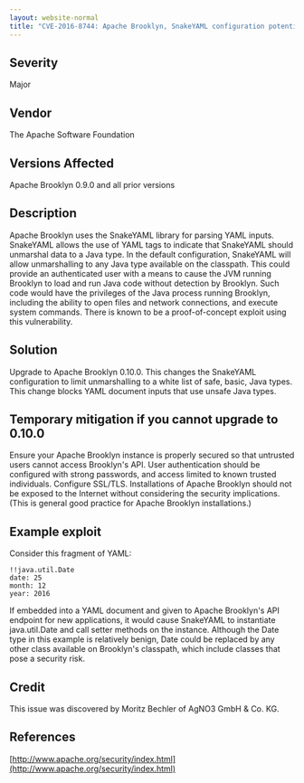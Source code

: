 ```yaml
---
layout: website-normal
title: "CVE-2016-8744: Apache Brooklyn, SnakeYAML configuration potentially allows remote code execution"
---
```


## Severity
Major

## Vendor
The Apache Software Foundation

## Versions Affected
Apache Brooklyn 0.9.0 and all prior versions

## Description
Apache Brooklyn uses the SnakeYAML library for parsing YAML inputs. SnakeYAML allows the use of YAML tags to indicate that SnakeYAML should unmarshal data to a Java type. In the default configuration, SnakeYAML will allow unmarshalling to any Java type available on the classpath. This could provide an authenticated user with a means to cause the JVM running Brooklyn to load and run Java code without detection by Brooklyn. Such code would have the privileges of the Java process running Brooklyn, including the ability to open files and network connections, and execute system commands. There is known to be a proof-of-concept exploit using this vulnerability.

## Solution
Upgrade to Apache Brooklyn 0.10.0. This changes the SnakeYAML configuration to limit unmarshalling to a white list of safe, basic, Java types. This change blocks YAML document inputs that use unsafe Java types.

## Temporary mitigation if you cannot upgrade to 0.10.0
Ensure your Apache Brooklyn instance is properly secured so that untrusted users cannot access Brooklyn's API. User authentication should be configured with strong passwords, and access limited to known trusted individuals. Configure SSL/TLS. Installations of Apache Brooklyn should not be exposed to the Internet without considering the security implications. (This is general good practice for Apache Brooklyn installations.)

## Example exploit
Consider this fragment of YAML:

    !!java.util.Date
    date: 25
    month: 12
    year: 2016

If embedded into a YAML document and given to Apache Brooklyn's API endpoint for new applications, it would cause SnakeYAML to instantiate java.util.Date and call setter methods on the instance. Although the Date type in this example is relatively benign, Date could be replaced by any other class available on Brooklyn's classpath, which include classes that pose a security risk.

## Credit
This issue was discovered by Moritz Bechler of AgNO3 GmbH & Co. KG.

## References
[http://www.apache.org/security/index.html](http://www.apache.org/security/index.html)

